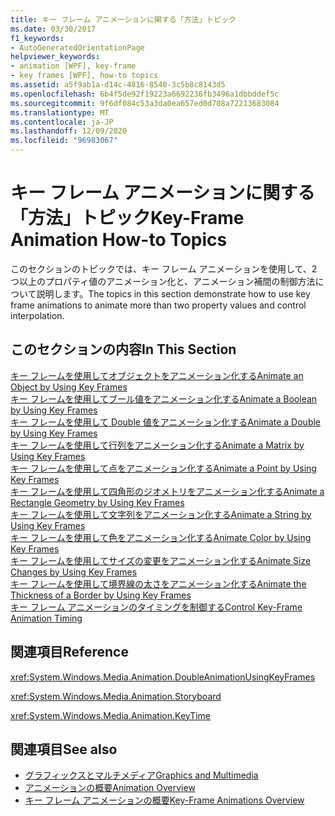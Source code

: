 ```yaml
---
title: キー フレーム アニメーションに関する「方法」トピック
ms.date: 03/30/2017
f1_keywords:
- AutoGeneratedOrientationPage
helpviewer_keywords:
- animation [WPF], key-frame
- key frames [WPF], how-to topics
ms.assetid: a5f9ab1a-d14c-4816-8540-3c5b8c8143d5
ms.openlocfilehash: 6b4f5de92f19223a6692236fb3496a1dbbddef5c
ms.sourcegitcommit: 9f6df084c53a3da0ea657ed0d708a72213683084
ms.translationtype: MT
ms.contentlocale: ja-JP
ms.lasthandoff: 12/09/2020
ms.locfileid: "96983067"
---
```

# <a name="key-frame-animation-how-to-topics"></a><span data-ttu-id="0068f-102">キー フレーム アニメーションに関する「方法」トピック</span><span class="sxs-lookup"><span data-stu-id="0068f-102">Key-Frame Animation How-to Topics</span></span>
<span data-ttu-id="0068f-103">このセクションのトピックでは、キー フレーム アニメーションを使用して、2 つ以上のプロパティ値のアニメーション化と、アニメーション補間の制御方法について説明します。</span><span class="sxs-lookup"><span data-stu-id="0068f-103">The topics in this section demonstrate how to use key frame animations to animate more than two property values and control interpolation.</span></span>  
  
## <a name="in-this-section"></a><span data-ttu-id="0068f-104">このセクションの内容</span><span class="sxs-lookup"><span data-stu-id="0068f-104">In This Section</span></span>  
 [<span data-ttu-id="0068f-105">キー フレームを使用してオブジェクトをアニメーション化する</span><span class="sxs-lookup"><span data-stu-id="0068f-105">Animate an Object by Using Key Frames</span></span>](how-to-animate-an-object-by-using-key-frames.md)  
 [<span data-ttu-id="0068f-106">キー フレームを使用してブール値をアニメーション化する</span><span class="sxs-lookup"><span data-stu-id="0068f-106">Animate a Boolean by Using Key Frames</span></span>](how-to-animate-a-boolean-by-using-key-frames.md)  
 [<span data-ttu-id="0068f-107">キー フレームを使用して Double 値をアニメーション化する</span><span class="sxs-lookup"><span data-stu-id="0068f-107">Animate a Double by Using Key Frames</span></span>](how-to-animate-a-double-by-using-key-frames.md)  
 [<span data-ttu-id="0068f-108">キー フレームを使用して行列をアニメーション化する</span><span class="sxs-lookup"><span data-stu-id="0068f-108">Animate a Matrix by Using Key Frames</span></span>](how-to-animate-a-matrix-by-using-key-frames.md)  
 [<span data-ttu-id="0068f-109">キー フレームを使用して点をアニメーション化する</span><span class="sxs-lookup"><span data-stu-id="0068f-109">Animate a Point by Using Key Frames</span></span>](how-to-animate-a-point-by-using-key-frames.md)  
 [<span data-ttu-id="0068f-110">キー フレームを使用して四角形のジオメトリをアニメーション化する</span><span class="sxs-lookup"><span data-stu-id="0068f-110">Animate a Rectangle Geometry by Using Key Frames</span></span>](how-to-animate-a-rectangle-geometry-by-using-key-frames.md)  
 [<span data-ttu-id="0068f-111">キー フレームを使用して文字列をアニメーション化する</span><span class="sxs-lookup"><span data-stu-id="0068f-111">Animate a String by Using Key Frames</span></span>](how-to-animate-a-string-by-using-key-frames.md)  
 [<span data-ttu-id="0068f-112">キー フレームを使用して色をアニメーション化する</span><span class="sxs-lookup"><span data-stu-id="0068f-112">Animate Color by Using Key Frames</span></span>](how-to-animate-color-by-using-key-frames.md)  
 [<span data-ttu-id="0068f-113">キー フレームを使用してサイズの変更をアニメーション化する</span><span class="sxs-lookup"><span data-stu-id="0068f-113">Animate Size Changes by Using Key Frames</span></span>](how-to-animate-size-changes-by-using-key-frames.md)  
 [<span data-ttu-id="0068f-114">キー フレームを使用して境界線の太さをアニメーション化する</span><span class="sxs-lookup"><span data-stu-id="0068f-114">Animate the Thickness of a Border by Using Key Frames</span></span>](how-to-animate-the-thickness-of-a-border-by-using-key-frames.md)  
 [<span data-ttu-id="0068f-115">キー フレーム アニメーションのタイミングを制御する</span><span class="sxs-lookup"><span data-stu-id="0068f-115">Control Key-Frame Animation Timing</span></span>](how-to-control-key-frame-animation-timing.md)  
  
## <a name="reference"></a><span data-ttu-id="0068f-116">関連項目</span><span class="sxs-lookup"><span data-stu-id="0068f-116">Reference</span></span>  
 <xref:System.Windows.Media.Animation.DoubleAnimationUsingKeyFrames>  
  
 <xref:System.Windows.Media.Animation.Storyboard>  
  
 <xref:System.Windows.Media.Animation.KeyTime>  
  
## <a name="see-also"></a><span data-ttu-id="0068f-117">関連項目</span><span class="sxs-lookup"><span data-stu-id="0068f-117">See also</span></span>

- [<span data-ttu-id="0068f-118">グラフィックスとマルチメディア</span><span class="sxs-lookup"><span data-stu-id="0068f-118">Graphics and Multimedia</span></span>](index.md)
- [<span data-ttu-id="0068f-119">アニメーションの概要</span><span class="sxs-lookup"><span data-stu-id="0068f-119">Animation Overview</span></span>](animation-overview.md)
- [<span data-ttu-id="0068f-120">キー フレーム アニメーションの概要</span><span class="sxs-lookup"><span data-stu-id="0068f-120">Key-Frame Animations Overview</span></span>](key-frame-animations-overview.md)
